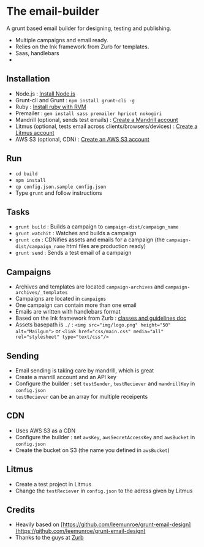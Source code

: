 The email-builder
=================

A grunt based email builder for designing, testing and publishing.

- Multiple campaigns and email ready.
- Relies on the Ink framework from Zurb for templates.
- Saas, handlebars
- 

Installation
------------
- Node.js : [Install Node.js](https://github.com/joyent/node/wiki/Installing-Node.js-via-package-manager)
- Grunt-cli and Grunt : ```npm install grunt-cli -g```
- Ruby : [Install ruby with RVM](https://rvm.io/rvm/install)
- Premailer : ```gem install sass premailer hpricot nokogiri```
- Mandrill (optional, sends test emails) : [Create a Mandrill account](https://mandrillapp.com)
- Litmus (optional, tests email across clients/browsers/devices) : [Create a Litmus account](https://litmus.com) 
- AWS S3 (optional, CDN) : [Create an AWS S3 account](http://aws.amazon.com/s3)

Run
---
- ```cd build```
- ```npm install```
- ```cp config.json.sample config.json```
- Type ```grunt``` and follow instructions

Tasks
-----
- ```grunt build``` : Builds a campaign to ```campaign-dist/campaign_name```
- ```grunt watchit``` : Watches and builds a campaign
- ```grunt cdn``` : CDNifies assets and emails for a campaign (the ```campaign-dist/campaign_name``` html files are production ready)
- ```grunt send``` : Sends a test email of a campaign

Campaigns
---------
- Archives and templates are located ```campaign-archives``` and ```campaign-archives/_templates```
- Campaigns are located in ```campaigns```
- One campaign can contain more than one email
- Emails are written with handlebars format
- Based on the Ink framework from Zurb : [classes and guidelines doc](http://zurb.com/ink/docs.php)
- Assets basepath is ```./``` : ```<img src="img/logo.png" height="50" alt="Mailgun">``` or ```<link href="css/main.css" media="all" rel="stylesheet" type="text/css"/>```

Sending
-------
- Email sending is taking care by mandrill, which is great
- Create a manrill account and an API key
- Configure the builder : set ```testSender```, ```testReciever``` and ```mandrillKey``` in ```config.json```
- ```testReciever``` can be an array for multiple receipents

CDN
---
- Uses AWS S3 as a CDN
- Configure the builder : set ```awsKey```, ```awsSecretAccessKey``` and ```awsBucket``` in ```config.json```
- Create the bucket on S3 (the name you defined in ```awsBucket```)

Litmus
------
- Create a test project in Litmus
- Change the ```testReciever``` in ```config.json``` to the adress given by Litmus

Credits
-------
- Heavily based on [https://github.com/leemunroe/grunt-email-design](https://github.com/leemunroe/grunt-email-design)
- Thanks to the guys at [Zurb](http://zurb.com/)
